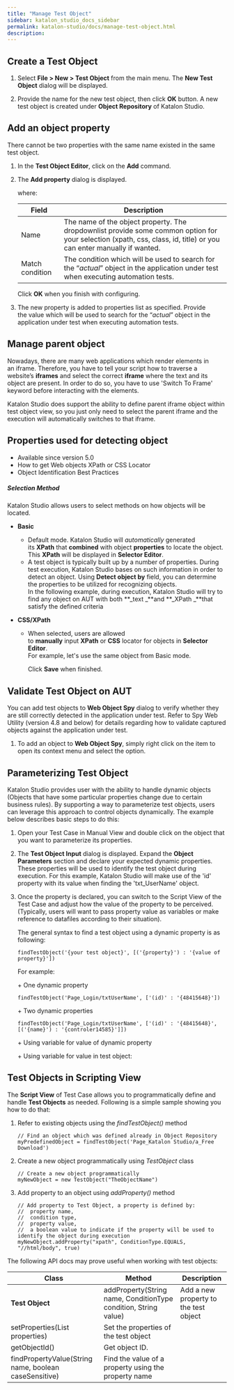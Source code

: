 ```yaml
---
title: "Manage Test Object" 
sidebar: katalon_studio_docs_sidebar
permalink: katalon-studio/docs/manage-test-object.html 
description: 
---
```

Create a Test Object
--------------------

1.  Select **File > New > Test Object** from the main menu. The **New Test Object** dialog will be displayed.  
      
      
    
2.  Provide the name for the new test object, then click **OK** button. A new test object is created under **Object Repository** of Katalon Studio.
    

Add an object property
----------------------

There cannot be two properties with the same name existed in the same test object.

1.  In the **Test Object Editor**, click on the **Add** command.  
      
      
    
2.  The **Add property** dialog is displayed.   
    
    where:
    
    | Field | Description |
    | --- | --- |
    | Name | The name of the object property. The dropdownlist provide some common option for your selection (xpath, css, class, id, title) or you can enter manually if wanted. |
    | Match condition | The condition which will be used to search for the “_actual_” object in the application under test when executing automation tests. |
    
    Click **OK** when you finish with configuring.
    
3.  The new property is added to properties list as specified. Provide the value which will be used to search for the “_actual_” object in the application under test when executing automation tests.  
    

Manage parent object
--------------------

Nowadays, there are many web applications which render elements in an iframe. Therefore, you have to tell your script how to traverse a website’s **iframes** and select the correct **iframe** where the text and its object are present. In order to do so, you have to use 'Switch To Frame' keyword before interacting with the elements. 

Katalon Studio does support the ability to define parent iframe object within test object view, so you just only need to select the parent iframe and the execution will automatically switches to that iframe.

Properties used for detecting object
------------------------------------

*   Available since version 5.0
*   How to get Web objects XPath or CSS Locator
*   Object Identification Best Practices

##### Selection Method

Katalon Studio allows users to select methods on how objects will be located.

*   **Basic**
    *   Default mode. Katalon Studio will _automatically_ generated its **XPath** that **combined** with object **properties** to locate the object. This **XPath** will be displayed in **Selector Editor**. 
    *   A test object is typically built up by a number of properties. During test execution, Katalon Studio bases on such information in order to detect an object. Using **Detect object by** field, you can determine the properties to be utilized for recognizing objects.  
        In the following example, during execution, Katalon Studio will try to find any object on AUT with both **_text _**and **_XPath _**that satisfy the defined criteria  
        
*   **CSS/XPath**
    *   When selected, users are allowed to **manually** input **XPath** or **CSS** locator for objects in **Selector Editor**.  
        For example, let's use the same object from Basic mode.   
          
        Click **Save** when finished. 

Validate Test Object on AUT
---------------------------

You can add test objects to **Web Object Spy** dialog to verify whether they are still correctly detected in the application under test. Refer to Spy Web Utility (version 4.8 and below) for details regarding how to validate captured objects against the application under test.

1.  To add an object to **Web Object Spy**, simply right click on the item to open its context menu and select the option.  
    

Parameterizing Test Object
--------------------------

Katalon Studio provides user with the ability to handle dynamic objects (Objects that have some particular properties change due to certain business rules). By supporting a way to parameterize test objects, users can leverage this approach to control objects dynamically. The example below describes basic steps to do this:

1.  Open your Test Case in Manual View and double click on the object that you want to parameterize its properties.   
      
      
    
2.  The **Test Object Input** dialog is displayed. Expand the **Object Parameters** section and declare your expected dynamic properties. These properties will be used to identify the test object during execution. For this example, Katalon Studio will make use of the 'id' property with its value when finding the 'txt_UserName' object.  
      
      
    
3.  Once the property is declared, you can switch to the Script View of the Test Case and adjust how the value of the property to be perceived. (Typically, users will want to pass property value as variables or make reference to datafiles according to their situation).
    
    The general syntax to find a test object using a dynamic property is as following:
    
    ```
    findTestObject('{your test object}', [('{property}') : '{value of property}'])
    ```
    
    For example: 
    
    \+ One dynamic property
    
    ```
    findTestObject('Page_Login/txtUserName', ['(id)' : '{48415648}'])
    ```
    
    \+ Two dynamic properties
    
    ```
    findTestObject('Page_Login/txtUserName', ['(id)' : '{48415648}', [('{name}') : '{controler14585}']])
    ```
    
    \+ Using variable for value of dynamic property
    
      
    \+ Using variable for value in test object:  
    

Test Objects in Scripting View
------------------------------

The **Script View** of Test Case allows you to programmatically define and handle **Test Objects** as needed. Following is a simple sample showing you how to do that:

1.  Refer to existing objects using the _findTestObject()_ method
    
    ```
    // Find an object which was defined already in Object Repository
    myPredefinedObject = findTestObject('Page_Katalon Studio/a_Free Download')
    ```
    
2.  Create a new object programmatically using _TestObject_ class
    
    ```
    // Create a new object programmatically
    myNewObject = new TestObject("TheObjectName")
    ```
    
3.  Add property to an object using _addProperty()_ method
    
    ```
    // Add property to Test Object, a property is defined by:
    //	property name,
    //	condition type,
    //	property value,
    //	a boolean value to indicate if the property will be used to identify the object during execution
    myNewObject.addProperty("xpath", ConditionType.EQUALS, "//html/body", true)
    ```
    

The following API docs may prove useful when working with test objects:

| Class | Method | Description |
| --- | --- | --- |
| **Test Object** | addProperty(String name, ConditionType condition, String value) | Add a new property to the test object |
| setProperties(List<TestObjectProperty> properties) | Set the properties of the test object |
| getObjectId() | Get object ID. |
| findPropertyValue(String name, boolean caseSensitive) | Find the value of a property using the property name |